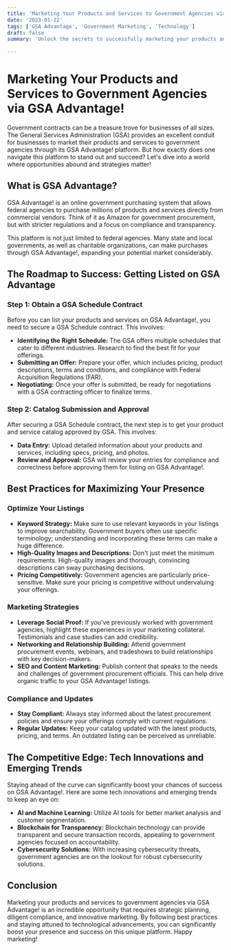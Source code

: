 ```yaml
---
title: 'Marketing Your Products and Services to Government Agencies via GSA Advantage!'
date: '2023-01-22'
tags: ['GSA Advantage', 'Government Marketing', 'Technology']
draft: false
summary: 'Unlock the secrets to successfully marketing your products and services to government agencies through GSA Advantage! Learn how to navigate the platform, optimize your listings, and stand out in the competitive landscape.'

---
```


# Marketing Your Products and Services to Government Agencies via GSA Advantage!

Government contracts can be a treasure trove for businesses of all sizes. The General Services Administration (GSA) provides an excellent conduit for businesses to market their products and services to government agencies through its GSA Advantage! platform. But how exactly does one navigate this platform to stand out and succeed? Let's dive into a world where opportunities abound and strategies matter!

## What is GSA Advantage?

GSA Advantage! is an online government purchasing system that allows federal agencies to purchase millions of products and services directly from commercial vendors. Think of it as Amazon for government procurement, but with stricter regulations and a focus on compliance and transparency.

This platform is not just limited to federal agencies. Many state and local governments, as well as charitable organizations, can make purchases through GSA Advantage!, expanding your potential market considerably.

## The Roadmap to Success: Getting Listed on GSA Advantage

### Step 1: Obtain a GSA Schedule Contract

Before you can list your products and services on GSA Advantage!, you need to secure a GSA Schedule contract. This involves:

- **Identifying the Right Schedule:** The GSA offers multiple schedules that cater to different industries. Research to find the best fit for your offerings.
- **Submitting an Offer:** Prepare your offer, which includes pricing, product descriptions, terms and conditions, and compliance with Federal Acquisition Regulations (FAR).
- **Negotiating:** Once your offer is submitted, be ready for negotiations with a GSA contracting officer to finalize terms.

### Step 2: Catalog Submission and Approval

After securing a GSA Schedule contract, the next step is to get your product and service catalog approved by GSA. This involves:

- **Data Entry:** Upload detailed information about your products and services, including specs, pricing, and photos.
- **Review and Approval:** GSA will review your entries for compliance and correctness before approving them for listing on GSA Advantage!.

## Best Practices for Maximizing Your Presence

### Optimize Your Listings

- **Keyword Strategy:** Make sure to use relevant keywords in your listings to improve searchability. Government buyers often use specific terminology; understanding and incorporating these terms can make a huge difference.
- **High-Quality Images and Descriptions:** Don't just meet the minimum requirements. High-quality images and thorough, convincing descriptions can sway purchasing decisions.
- **Pricing Competitively:** Government agencies are particularly price-sensitive. Make sure your pricing is competitive without undervaluing your offerings.

### Marketing Strategies

- **Leverage Social Proof:** If you've previously worked with government agencies, highlight these experiences in your marketing collateral. Testimonials and case studies can add credibility.
- **Networking and Relationship Building:** Attend government procurement events, webinars, and tradeshows to build relationships with key decision-makers.
- **SEO and Content Marketing:** Publish content that speaks to the needs and challenges of government procurement officials. This can help drive organic traffic to your GSA Advantage! listings.

### Compliance and Updates

- **Stay Compliant:** Always stay informed about the latest procurement policies and ensure your offerings comply with current regulations.
- **Regular Updates:** Keep your catalog updated with the latest products, pricing, and terms. An outdated listing can be perceived as unreliable.

## The Competitive Edge: Tech Innovations and Emerging Trends

Staying ahead of the curve can significantly boost your chances of success on GSA Advantage!. Here are some tech innovations and emerging trends to keep an eye on:

- **AI and Machine Learning:** Utilize AI tools for better market analysis and customer segmentation.
- **Blockchain for Transparency:** Blockchain technology can provide transparent and secure transaction records, appealing to government agencies focused on accountability.
- **Cybersecurity Solutions:** With increasing cybersecurity threats, government agencies are on the lookout for robust cybersecurity solutions.

## Conclusion

Marketing your products and services to government agencies via GSA Advantage! is an incredible opportunity that requires strategic planning, diligent compliance, and innovative marketing. By following best practices and staying attuned to technological advancements, you can significantly boost your presence and success on this unique platform. Happy marketing!
